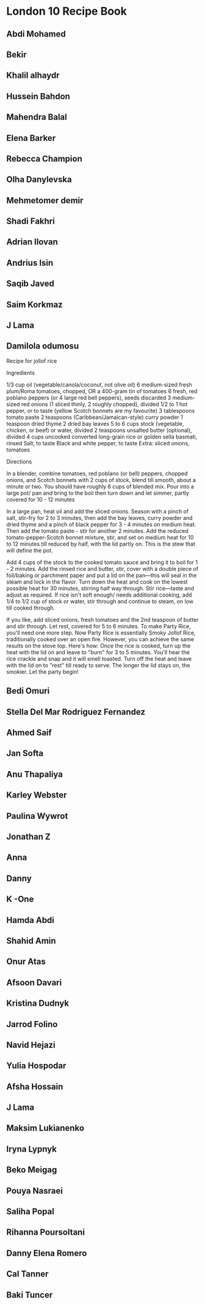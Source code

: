 # London 10 Recipe Book

## Abdi Mohamed


## Bekir


## Khalil alhaydr


## Hussein Bahdon


## Mahendra Balal


## Elena Barker


## Rebecca Champion


## Olha Danylevska


## Mehmetomer demir


## Shadi Fakhri


## Adrian Ilovan


## Andrius Isin


## Saqib Javed


## Saim Korkmaz


## J Lama


## Damilola odumosu

Recipe for jollof rice

Ingredients

1/3 cup oil (vegetable/canola/coconut, not olive oil)
6 medium-sized fresh plum/Roma tomatoes, chopped, OR a 400-gram tin of tomatoes
6 fresh, red poblano peppers (or 4 large red bell peppers), seeds discarded
3 medium-sized red onions (1 sliced thinly, 2 roughly chopped), divided
1/2 to 1 hot pepper, or to taste (yellow Scotch bonnets are my favourite)
3 tablespoons tomato paste
2 teaspoons (Caribbean/Jamaican-style) curry powder
1 teaspoon dried thyme
2 dried bay leaves
5 to 6 cups stock (vegetable, chicken, or beef) or water, divided
2 teaspoons unsalted butter (optional), divided
4 cups uncooked converted long-grain rice or golden sella basmati, rinsed
Salt, to taste
Black and white pepper, to taste
Extra: sliced onions, tomatoes

Directions

In a blender, combine tomatoes, red poblano (or bell) peppers, chopped onions, and Scotch bonnets with 2 cups of stock, blend till smooth, about a minute or two. You should have roughly 6 cups of blended mix. Pour into a large pot/ pan and bring to the boil then turn down and let simmer, partly covered for 10 - 12 minutes

In a large pan, heat oil and add the sliced onions. Season with a pinch of salt, stir-fry for 2 to 3 minutes, then add the bay leaves, curry powder and dried thyme and a pinch of black pepper for 3 - 4 minutes on medium heat. Then add the tomato paste - stir for another 2 minutes. Add the reduced tomato-pepper-Scotch bonnet mixture, stir, and set on medium heat for 10 to 12 minutes till reduced by half, with the lid partly on. This is the stew that will define the pot.

Add 4 cups of the stock to the cooked tomato sauce and bring it to boil for 1 - 2 minutes.
Add the rinsed rice and butter, stir, cover with a double piece of foil/baking or parchment paper and put a lid on the pan—this will seal in the steam and lock in the flavor. Turn down the heat and cook on the lowest possible heat for 30 minutes, stirring half way through.
Stir rice—taste and adjust as required. If rice isn't soft enough/ needs additional cooking, add 1/4 to 1/2 cup of stock or water, stir through and continue to steam, on low till cooked through.

If you like, add sliced onions, fresh tomatoes and the 2nd teaspoon of butter and stir through. Let rest, covered for 5 to 6 minutes.
To make Party Rice, you'll need one more step. Now Party Rice is essentially Smoky Jollof Rice, traditionally cooked over an open fire. However, you can achieve the same results on the stove top. Here's how: Once the rice is cooked, turn up the heat with the lid on and leave to "burn" for 3 to 5 minutes. You'll hear the rice crackle and snap and it will smell toasted. Turn off the heat and leave with the lid on to "rest" till ready to serve. The longer the lid stays on, the smokier. Let the party begin!



## Bedi Omuri


## Stella Del Mar Rodriguez Fernandez


## Ahmed Saif


## Jan Softa


## Anu Thapaliya


## Karley Webster


## Paulina Wywrot


## Jonathan Z


## Anna


## Danny


## K -One


## Hamda Abdi


## Shahid Amin


## Onur Atas


## Afsoon Davari


## Kristina Dudnyk


## Jarrod Folino


## Navid Hejazi


## Yulia Hospodar


## Afsha Hossain


## J Lama


## Maksim Lukianenko


## Iryna Lypnyk


## Beko Meigag


## Pouya Nasraei


## Saliha Popal


## Rihanna Poursoltani


## Danny Elena Romero


## Cal Tanner


## Baki Tuncer
